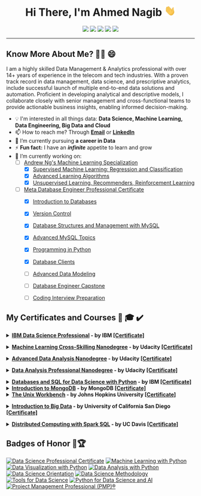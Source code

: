 <h1 align="center">Hi There, I'm Ahmed Nagib <img  src="https://raw.githubusercontent.com/ABSphreak/ABSphreak/master/gifs/Hi.gif" width="30px"></h1>
<p align="center">
<a target="_blank" href="https://www.linkedin.com/in/ahmednagib"><img src="https://img.shields.io/badge/-LinkedIn-0077B5?style=for-the-badge&logo=Linkedin&logoColor=white"></img></a>
<a target="_blank" href="mailto:nagibs@gmail.com"><img src="https://img.shields.io/badge/-Gmail-D14836?style=for-the-badge&logo=Gmail&logoColor=white"></img></a>
<a target="_blank" href="https://twitter.com/ANagib"><img src="https://img.shields.io/badge/-Twitter-1DA1F2?style=for-the-badge&logo=Twitter&logoColor=white"></img></a>
<a target="_blank" href="https://public.tableau.com/app/profile/ahmed.nagib"><img src="https://img.shields.io/badge/-Tableau-E97627?style=for-the-badge&logo=Tableau&logoColor=white"></img></a>
<a target="_blank" href="https://github.com/nagibs/">
<img src="https://img.shields.io/badge/-Github-100000?&style=for-the-badge&logo=github&logoColor=white"></a>
</p>
<hr>

## Know More About Me? 👨‍💻 😄
I am a highly skilled Data Management & Analytics professional with over 14+ years of experience in the telecom and tech industries. With a proven track record in data management, data science, and prescriptive analytics, include successful launch of multiple end-to-end data solutions and automation. Proficient in developing analytical and descriptive models, I collaborate closely with senior management and cross-functional teams to provide actionable business insights, enabling informed decision-making.

- 💡 I'm interested in all things data: **Data Science, Machine Learning, Data Engineering, Big Data and Cloud**  
- 📫 How to reach me? Through [**Email**](mailto:nagibs@gmail.com) or [**LinkedIn**](https://www.linkedin.com/in/ahmednagib/)
- 🌱 I’m currently pursuing **a career in Data**
- ⚡ **Fun fact:** I have an ***infinite*** appetite to learn and grow
- 🔭 I’m currently working on:
 	- [ ] [Andrew Ng's Machine Learning Specialization](https://www.coursera.org/specializations/machine-learning-introduction)
		- [x] [Supervised Machine Learning: Regression and Classification](https://www.coursera.org/learn/machine-learning)
		- [X] [Advanced Learning Algorithms](https://www.coursera.org/learn/advanced-learning-algorithms)
		- [X] [Unsupervised Learning, Recommenders, Reinforcement Learning](https://www.coursera.org/learn/unsupervised-learning-recommenders-reinforcement-learning)
	- [ ] [Meta Database Engineer Professional Certificate](https://www.coursera.org/professional-certificates/meta-database-engineer)
		- [X] [Introduction to Databases](https://www.coursera.org/learn/introduction-to-databases?specialization=meta-database-engineer)
  		- [X] [Version Control](https://www.coursera.org/learn/introduction-to-version-control?specialization=meta-database-engineer)
		- [X] [Database Structures and Management with MySQL](https://www.coursera.org/learn/database-structures-and-management-with-mysql?specialization=meta-database-engineer)
		- [X] [Advanced MySQL Topics](https://www.coursera.org/learn/advanced-mysql-topics?specialization=meta-database-engineer)
		- [X] [Programming in Python](https://www.coursera.org/learn/programming-in-python?specialization=meta-database-engineer)
		- [X] [Database Clients](https://www.coursera.org/learn/database-clients?specialization=meta-database-engineer)
		- [ ] [Advanced Data Modeling](https://www.coursera.org/learn/advanced-data-modeling?specialization=meta-database-engineer)
		- [ ] [Database Engineer Capstone](https://www.coursera.org/learn/database-engineer-capstone?specialization=meta-database-engineer)
		- [ ] [Coding Interview Preparation](https://www.coursera.org/learn/coding-interview-preparation?specialization=meta-database-engineer)
    		


## My Certificates and Courses 📜 🎓 ✔️
<details><summary><b><a href="https://www.coursera.org/specializations/ibm-data-science" target="_blank">IBM Data Science Professional</a> - by IBM <a href="https://coursera.org/verify/professional-cert/3EHX5A3P8DDT" target="_blank">[Certificate]</a></b></summary>
<br>

- ***Course Summary:***
    - The program consists of 9 online courses in addition to a capstone project.
    - In this Professional Certificate, learners developed and honed hands on skills in Data Science and Machine Learning. Staring with an orientation of Data Science and its Methodology, became familiar and used a variety of data science tools, learned Python and SQL, performed Data Visualization and Analysis, and created Machine Learning models using real data science tools and real-world data sets.
    - This Professional Certificate has a strong emphasis on applied learning. Except for the first course, all other courses include a series of hands-on labs in the IBM Cloud that will give you practical skills with applicability to real jobs.
- <details><summary><b><i>Program Courses:</i></b></summary>

    1. [**What is Data Science?**](https://www.coursera.org/learn/what-is-datascience) - [[Certificate]](https://coursera.org/verify/KLD4DURKX578)
    2. [**Tools for Data Science**](https://www.coursera.org/learn/open-source-tools-for-data-science) - [[Certificate]](https://coursera.org/verify/XXJFBRQCLUPK)
    3. [**Data Science Methodology**](https://www.coursera.org/learn/data-science-methodology) - [[Certificate]](https://coursera.org/verify/QBPN8V6472WE)
    4. [**Python for Data Science, AI & Development**](https://www.coursera.org/learn/python-for-applied-data-science-ai) - [[Certificate]](https://coursera.org/verify/TCQXE9HQ9X9D)
    5. [**Python Project for Data Science**](https://www.coursera.org/learn/python-project-for-data-science) - [[Certificate]](https://coursera.org/verify/XFGYCTHMXQ5H)
    6. [**Databases and SQL for Data Science with Python**](https://www.coursera.org/learn/sql-data-science) - [[Certificate]](https://coursera.org/verify/8CMNSXBK4TS3)
    7. [**Data Analysis with Python**](https://www.coursera.org/learn/data-analysis-with-python) - [[Certificate]](https://coursera.org/verify/2P9H4FS93WKN)
    8. [**Data Visualization with Python**](https://www.coursera.org/learn/python-for-data-visualization) - [[Certificate]](https://coursera.org/verify/ZUG5SSSLBXG2)
    9. [**Machine Learning with Python**](https://www.coursera.org/learn/machine-learning-with-python) - [[Certificate]](https://coursera.org/verify/9HFGFYTG58M7)
    10. [**Applied Data Science Capstone**](https://www.coursera.org/learn/applied-data-science-capstone) - [[Certificate]](https://coursera.org/verify/5NJ9RF9GMF7S)</details>

- ***Tools:*** Python, SQL, Jupyter / JupyterLab, GitHub, and Watson Studio
- ***Libraries:*** Pandas, NumPy, Matplotlib, Seaborn, Folium, ipython-sql, Scikit-learn, ScipPy, etc.
- ***Projects:***
	- [Applied Data Science Capstone Project](https://github.com/Nagibs/IBM-Applied-Data-Science-Capstone)
	- Random album generator, predict housing prices, best classifier model, Predicting successful rocket landing, dashboard and interactive map.
- ***Techniques:*** Web scraping, data collection, data visualization, data analysis, statistical analysis, and machine learning</details>

<details><summary><b><a href="https://egfwd.com/specializtion/machine-learning/" target="_blank">Machine Learning Cross-Skilling Nanodegree</a> - by Udacity <a href="https://confirm.udacity.com/LMDTDGSV" target="_blank">[Certificate]</a></b></summary>
<br>

- ***Course Summary:***
    - Advanced machine learning techniques and algorithms.
    - Covering wide variety of supervised and unsupervised machine learning techniques and algorithms.
    - Part of Egypt Future Work is Digital **(EgyFWD)** initiative and sponsored by The Egyptian Ministry of Communications and Information technology **(MCIT)**.<br><br>
- <details><summary><b><i>Course Content:</i></b></summary>        

    - **Supervised Learning**:
        - **Linear Regression:** Linear regression is one of the most fundamental algorithms in machine learning. In this lesson, learn how linear regression works.
        - **Perceptron Algorithm:** The perceptron algorithm is an algorithm for classifying data. It is the building block of neural networks.
        - **Decision Trees:** Decision trees are a structure for decision-making where each decision leads to a set of consequences or additional decisions.
        - **Naive Bayes:** Naive Bayesian Algorithms are powerful tools for creating classifiers for incoming labeled data. Specifically Naive Bayes is frequently used with text data and classification problems.
        - **Support Vector Machines (SVM):** Support vector machines are a common method used for classification problems. They have been proven effective using what is known as the 'kernel' trick!
        - **Ensemble Methods:** Bagging and boosting are two common ensemble methods for combining simple algorithms to make more advanced models that work better than the simple algorithms would on their own.
        - **Model Evaluation Metrics:** Learn the main metrics to evaluate models, such as accuracy, precision, recall, and more!
        - **Training and Tuning:** Learn the main types of errors that can occur during training, and several methods to deal with them and optimize your machine learning models.
        - **Finding Donors (Project):** After covering a wide variety of methods for performing supervised learning, now it's time to put those into action!
    - **Unsupervised Learning**:
        - **Clustering:** Clustering is one of the most common methods of unsupervised learning. Here, we'll discuss the K-means clustering algorithm.
        - **Hierarchical and Density Based Clustering:** We continue to look at clustering methods. Here, we'll discuss hierarchical clustering and density-based clustering (DBSCAN).
        - **Gaussian Mixture Models and Cluster Validation:** In this lesson, we discuss Gaussian mixture model clustering. We then talk about the cluster analysis process and how to validate clustering results. 
        - **Dimensionality Reduction and PCA:** Often we need to reduce a large number of features in our data to a smaller, more relevant set. Principal Component Analysis, or PCA, is a method of feature extraction and dimensionality reduction.
        - **Random Projection and ICA:** In this lesson, we will look at two other methods for feature extraction and dimensionality reduction: Random Projection and Independent Component Analysis (ICA).
        - **Identify Customer Segments (Project):** In this project, you'll apply your unsupervised learning skills to two demographics datasets, to identify segments and clusters in the population, and see how customers of a company map to them.</details>

        - ***Tools & Libraries:*** Python, Jupyter / JupyterLab, Scikit-Learn and GitHub
            - ***Projects:*** 
                - [Finding Donors for CharityML](https://github.com/Nagibs/Finding-Donors-for-Charity-ML-Project)
                - Identify Customer Segments
        - ***Techniques:*** Supervised machine learning, Unsupervised machine learning, ensemble methods, models evaluation and fine-tuning.</details>

<details><summary><b><a href="https://egfwd.com/specializtion/data-analysis-advanced/" target="_blank">Advanced Data Analysis Nanodegree</a> - by Udacity <a href="https://confirm.udacity.com/L9A7KUFE" target="_blank">[Certificate]</a></b></summary>
<br>

- ***Course Summary:***
    - You’ll learn to manipulate and prepare data for analysis, and create visualizations for data exploration. Finally, you’ll learn to use your data skills to tell a story with data.
    - **SQL for Data Analysis:**
        - Learn to query data from multiple places, join the data together, and answer the question using SQL for data analysis
    - **Practical Statistics:**
        - Apply inferential statistics and probability to real-world scenarios using Python
        - Create and analyze the results of hypothesis testing
        - Create and analyze A/B test results
        - Build regression models in Python
    - **Data Visualization:**
        - Build visualizations using different design elements
        - Use visualizations to explore your data
        - Use visualizations to communicate your insights
    - Part of Egypt Future Work is Digital **(EgyFWD)** initiative and sponsored by The Egyptian Ministry of Communications and Information technology **(MCIT)**.<br><br>
- <details><summary><b><i>Course Content:</i></b></summary>

    - **SQL for Data Analysis:**
        - **Basic SQL:** SQL basics for working with a single table. Learn the key commands to filter a table in many different ways.
        - **SQL Joins:** Learn how to combine data from multiple tables together.
        - **SQL Aggregations:** Learn how to aggregate data using SQL functions
        - **SQL Subqueries & Temporary Tables:** Learn about subqueries, a fundamental advanced SQL topic. This lesson will walk you through the appropriate applications of subqueries, the different types of subqueries, and review subquery syntax and examples.
        - **Query a Digital Music Store Database (Project):** Use a digital music store database to help the company see how they might optimize their business practices.
    - **Practical Statistics:**
        - **Descriptive Statistics - Part I:** Learn about data types, measures of center, and the basics of statistical notation.
        - **Descriptive Statistics - Part II:**  Learn about measures of spread, shape, and outliers as associated with quantitative data. You will also get a first look at inferential statistics.
        - **Admissions Case Study:** Learn to ask the right questions, as you learn about Simpson's Paradox.
        - **Probability:** Gain the basics of probability using coins and die.
        - **Binomial Distribution:** Learn about one of the most popular distributions in probability - the Binomial Distribution.
        - **Conditional Probability:** Not all events are independent. Learn the probability rules for dependent events.
        - **Bayes Rule:** Learn one of the most popular rules in all of statistics - Bayes rule.
        - **Python Probability Practice:** Take what you have learned in the last lessons and put it to practice in Python.
        - **Normal Distribution Theory:** Learn the mathematics behind moving from a coin flip to a normal distribution.
        - **Sampling distributions and the Central Limit Theorem:** Learn all about the underpinning of confidence intervals and hypothesis testing - sampling distributions.
        - **Confidence Intervals:** Learn how to use sampling distributions and bootstrapping to create a confidence interval for any parameter of interest.
        - **Case Study: A/B tests.**
        - **Regression:** Use python to fit linear regression models, as well as understand how to interpret the results of linear models.
        - **Multiple Linear Regression:** Learn to apply multiple linear regression models in python. Learn to interpret the results and understand if your model fits well.
        - **Logistic Regression:** Learn to apply logistic regression models in python. Learn to interpret the results and understand if your model fits well.
        - **Analyze A/B Test Results (Project):** You will be working to understand the results of an A/B test run by an e-commerce website. Your goal is to work through to help the company understand if they should implement the new page design.<br><br>
    - **Data Visualization:**
        - **Introduction to Data Visualization:** Learn to evaluate the quality of data visualizations and build high quality visualizations, starting with the fundamentals of data dashboards.
        - **Design:** Learn to implement the best design practices, and to use the most appropriate chart for a particular situation.
        - **Data Visualizations in Tableau:** Learn to build data visualizations in Tableau using data hierarchies, filters, groups, sets, and calculated fields, as well as create map-based data visualizations in Tableau.
        - **Make Dashboards & Stories in Tableau:** In this final lesson you learn how to build interactive Tableau dashboards and tell impactful stories using data.
        - **Flight Delays Dashboard - (Data Visualization Project):** Build interactive dashboards with Tableau and use them to discover and communicate insights from data.</details>

        - ***Tools & Libraries:*** Python, Jupyter, SQL, SciPy, Tableau, Scikit-Learn.
        - ***Projects:*** 
            - [Analyze A/B Test Results](https://github.com/Nagibs/Analyze-AB-Test-Results)
            - [Flight Delays Dashboard - Data Visualization with Tableau](https://public.tableau.com/views/BuildDataDashboards-FlightDelays/FlightDelaysDashboard?:language=en-US&:display_count=n&:origin=viz_share_link)
        - ***Techniques:*** Statistical analysis, A/B test analysis, data visualization</details>
    
<details><summary><b><a href="https://egfwd.com/specializtion/data-analysis-professional/" target="_blank">Data Analysis Professional Nanodegree</a> - by Udacity <a href="https://confirm.udacity.com/MZKFFVKH" target="_blank">[Certificate]</a></b></summary>
<br>

- ***Course Summary:***
    - Advance your programming skills and refine your ability to work with messy, complex datasets. You’ll learn to manipulate and prepare data for analysis, and create visualizations for data exploration. Finally, you’ll learn to use your data skills to tell a story with data.
    - **Introduction to Python Programming:**
        - Develop programs in Python
        - Manipulate data using NumPy
        - Load and process data using Pandas
    - **Introduction to Data Analysis:**
        - Use Anaconda to manage your programming environment
        - Investigate a dataset using Python data analysis packages
        - Perform the entire data analysis process on a dataset
    - **Data Wrangling:**
        - Gather data from multiple sources in a variety of formats
        - Assess the quality and tidiness of data visually and programmatically
        - Clean data using Python and Pandas
    - Part of Egypt Future Work is Digital **(EgyFWD)** initiative and sponsored by The Egyptian Ministry of Communications and Information technology **(MCIT)**.<br><br>
- <details><summary><b><i>Course Content:</i></b></summary>

    - **Introduction to Python:**
        - **Data Types and Operators:** Familiarize yourself with the building blocks of Python. Learn about data types and operators, built-in functions, type conversion, whitespace, and style guidelines.
        - **Data Structures:** Use data structures to order and group different data types together! Learn about the types of data structures in Python, along with more useful built-in functions and operators.
        - **Control Flow:** Build logic into your code with control flow tools! Learn about conditional statements, repeating code with loops and useful built-in functions, and list comprehensions.
        - **Functions:** Learn how to use functions to improve and reuse your code! Learn about functions, variable scope, documentation, lambda expressions, iterators, and generators.
        - **Scripting:** Setup your own programming environment to write and run Python scripts locally! Learn good scripting practices, interact with different inputs, and discover awesome tools.
        - **NumPy:** Learn the basics of NumPy and how to use it to create and manipulate arrays.
        - **Pandas:** Learn the basics of Pandas Series and DataFrames and how to use them to load and process data.
        - **Explore US Bikeshare Data (Project):** Use Python to understand U.S. bikeshare data. Calculate statistics and build an interactive environment where a user chooses the data and filter for a dataset to analyze.
    - **Introduction to Data Analysis:**
        - **Jupyter Notebooks:** Jupyter Notebooks are a great tool for getting started with writing python code. Though in production you often will write code in scripts, notebooks are wonderful for sharing insights and data visualization.
        - **The Data Analysis Process:** Learn about the data analysis process and practice investigating different datasets using Python and its powerful packages for data analysis.
        - **Gathering Data:** Gather data from various sources and a variety of file formats using Python. Rotten Tomatoes ratings, Roger Ebert reviews, and Wikipedia movie poster images make up the dataset for this lesson.
        - **Data Analysis Process - Case Study 1:** Investigate a dataset on chemical properties and quality ratings of wine samples by going through the entire data analysis process and building more skill with Python for data analysis.
        - **Data Analysis Process - Case Study 2:** Investigate a more challenging dataset on fuel economy and learn more about problems and strategies in data analysis. Continue to build on your Python for data analysis skills.
        - **Investigate a Dataset (Project):** Choose one of Udacity's curated datasets, perform an investigation, and share your findings.
    - **Data Wrangling:**
        - **Introduction to Data Wrangling:** Identify each step of the data wrangling process (gathering, assessing, and cleaning) through a brief walkthrough of the process. The dataset for this lesson is an online job postings dataset from Kaggle.
        - **Gathering Data:** Gather data from various sources and a variety of file formats using Python. Rotten Tomatoes ratings, Roger Ebert reviews, and Wikipedia movie poster images make up the dataset for this lesson.
        - **Assessing Data:** Assess data visually and programmatically for quality and tidiness issues using pandas. The dataset for this lesson is mock Phase II clinical trial data for a new oral insulin called Auralin.
        - **Cleaning Data:** Using Pandas, clean the quality and tidiness issues you identified in the "Assessing Data" lesson. The dataset is the same: mock Phase II clinical trial data for a new oral insulin called Auralin</details>

        - ***Tools & Libraries:*** Python, Jupyter, NumPy, Pandas, Matplotlib. 
        - ***Projects:*** 
            - [Explore US Bikeshare Data](https://github.com/Nagibs/Explore-US-Bikeshare-Data)
            - [No-show appointments Dataset Analysis](https://github.com/Nagibs/Investigating-No-Show-Appointments-Dataset/blob/4a2b87d8824eba270847385eee1aee0e581dc49a/Investigate_No-Show_dataset.ipynb)
        - ***Techniques:*** Python programming, python data structure, data wrangling, scripting</details>

<details><summary><b><a href="https://www.coursera.org/learn/sql-data-science" target="_blank">Databases and SQL for Data Science with Python</a> - by IBM <a href="https://coursera.org/verify/8CMNSXBK4TS3" target="_blank">[Certificate]</a></b></summary>
<br>

- ***Course Summary:***
    - Learn and apply foundational knowledge of the SQL language. It is also intended to get you started with performing SQL access in a data science environment.
    - Work with real databases, real data science tools, and real-world datasets
    - Create a database instance in the cloud. Through a series of hands-on labs you will practice building and running SQL queries.
    - Build more powerful queries with advanced SQL techniques like views, transactions, stored procedures and joins.
- <details><summary><b><i>Course Content:</i></b></summary>
    
    - **Getting Started with SQL:** You will create a database instance on the cloud. Learn some of the basic SQL statements. Also write and practice basic SQL hands-on on a live database.
    - **Introduction to Relational Databases and Tables:** Explore the fundamental concepts behind databases, tables, and the relationships between them. Create an instance of a database, discover SQL statements that allow you to create and manipulate tables, and then practice them on your own live database.
    - **Intermediate SQL:** Learn how to use string patterns and ranges to search data and how to sort and group data in result sets. Also practice composing nested queries and execute select statements to access data from multiple tables.
    - **Accessing Databases using Python:** Learn the basic concepts related to using Python to connect to databases. In a Jupyter Notebook, you will create tables, load data, query data using SQL, and analyze data using Python.
    - **Course Assignment:** Working with multiple real world datasets for the city of Chicago. You will be asked questions that will help you understand the data just as you would in the real wold.
    - **Bonus Module: Advanced SQL for Data Engineering (Honors):** This module covers some advanced SQL techniques that will be useful for Data Engineers. Learn how to build more powerful queries with advanced SQL techniques like views, transactions, stored procedures and joins.</details>
    - ***Tools & Libraries:*** Python, SQL, IBM DB2. 
    - ***Projects:*** 
        - Chicago City Datasets Analysis with SQL</details>
		
<details><summary><b><a href="https://www.coursera.org/learn/introduction-mongodb" target="_blank">Introduction to MongoDB</a> - by MongoDB <a href="https://coursera.org/verify/NQUJMQR96DN5" target="_blank">[Certificate]</a></b></summary>
<br>

- ***Course Summary:***
    - Start by mastering the fundamentals of MongoDB, including:
        - MongoDB’s Document data model, importing data into a cluster.
        - Working with our CRUD API and Aggregation Framework.
        - Taught through a demo application which will give you a great first encounter of how simple and practical it can be to build applications with MongoDB
    - learn and work with useful MongoDB tools and services: 
        - Work with Atlas, MongoDB's database as a service.
        - MongoDB Compass, a schema visualization tool.
        - As well as many other useful command-line utilities.
- ***Tools & Libraries:*** MongoDB, Python, Atlas, MongoDB Compass</details>


<details><summary><b><a href="https://www.coursera.org/learn/unix" target="_blank">The Unix Workbench</a> - by Johns Hopkins University <a href="https://coursera.org/verify/EL6B3XU9RM3P" target="_blank">[Certificate]</a></b></summary>
<br>

- ***Course Summary:***
    - Command line interfaces can seem alien at first, so this course attempts to draw parallels between using the command line and actions that you would normally take while using your mouse and keyboard.
    - Learn how to write little pieces of software in Bash, which allows you to connect together the tools we’ll discuss.
    - By the end of this course you be able to use different Unix tools as if they’re interconnecting Lego bricks.<br><br>
- <details><summary><b><i>Course Content:</i></b></summary>        

    - **Unix and Command Line Basics:** Get access to Unix (you may already be using it), and you'll start using the command line. We'll draw parallels between using your mouse and keyboard with your computer's graphics versus only using the command line.
    - **Working with Unix:** Get into the power of different Unix tools. We'll walk through several scenarios where you could use Unix to perform tasks at a much faster speed than you would be able to normally.
    - **Bash Programming:** Unleash the command line's usefulness as a programming language. By the end of this week you'll be writing your own little computer programs that you can use on the command line.
    - **Git and GitHub:** Learn how to use Git, which is like "track changes" for your code and plain text files, but much more powerful. We'll then explore how to use Git with GitHub, a social coding network where you can publish you projects and explore other's code.
    - **Nephology:** Set up a cloud computing environment so we can explore how computers communicate with each other using the internet.
- ***Tools & Libraries:*** VM VirtualBox, Unix, Bash
- ***Techniques:*** Shell scripting, Github, Bash, Cloud Computing.</details>

<details><summary><b><a href="https://www.coursera.org/account/accomplishments/certificate/QQTQCB4HLCQC" target="_blank">Introduction to Big Data</a> - by University of California San Diego <a href="https://coursera.org/verify/QQTQCB4HLCQC" target="_blank">[Certificate]</a></b></summary>
<br>

- ***Course Summary:***
    - An introductonary course to the Big Data landscape.
    - An introduction to one of the most common frameworks, Hadoop.
    - Explain the V’s of Big Data (volume, velocity, variety, veracity, valence, and value) and why each impacts data collection, monitoring, storage, analysis and reporting.
    -  Summarize the features and value of core Hadoop stack components including the YARN resource and job management system, the HDFS file system and the MapReduce programming model.<br><br>
- <details><summary><b><i>Course Content:</i></b></summary>
    
    - **Big Data: Why and Where?:** Data has been around (even digitally) for a while. What makes data "big" and where does this big data come from?
    - **Characteristics of Big Data and Dimensions of Scalability:** The "Big Vs". Examples and descriptions of the commonly discussed 5 Vs. Propose a 6th V, and practice writing Big Data questions targeting this V -- value.
    - **Data Science: Getting Value out of Big Data:** The reality is we care about Big Data because it can bring value to our companies, our lives, and the world. In this module we introduce a 5 step process for approaching data science problems.
    - **Foundations for Big Data Systems and Programming:** Big Data requires new programming frameworks and systems. Give you a grounding in some of the key concepts.</details>
        
    - ***Techniques:*** Big Data, Apache Hadoop, Mapreduce, Cloudera, YARN.</details>

<details><summary><b><a href="https://www.coursera.org/learn/spark-sql" target="_blank">Distributed Computing with Spark SQL</a> - by UC Davis <a href="https://w.x.c" target="_blank">[Certificate]</a></b></summary>
<br>

- ***Course Summary:***
    - Learn distributed computing using Apache Spark and gain a thorough understanding of this open-source standard for working with large datasets. Learn fundamentals of data analysis using SQL on Spark. Learn the Spark architecture, queries within Spark, common ways to optimize Spark SQL, and how to build reliable data pipelines. 
    - By the end of this course, students will hone their SQL and distributed computing skills to become more adept at advanced analysis and to set the stage for transitioning to more advanced analytics as Data Scientists.<br><br>
- <details><summary><b><i>Course Content:</i></b></summary>        

    - **Introduction to Spark:** Learn to discuss the core concepts of distributed computing and be able to recognize when and where to apply them. Identify the basic data structure of Apache Spark, known as a DataFrame. Additionally, Use the collaborative Databricks workspace and write SQL code that executes against a cluster of machines.
    - **Spark Core Concepts:** Explain the core concepts of Spark. Learn common ways to increase query performance by caching data and modifying Spark configurations. Also use the Spark UI to analyze performance and identify bottlenecks, as well as optimize queries with Adaptive Query Execution.
    - **Engineering Data Pipelines:** Identify and discuss the general demands of data applications. Access data in a variety of formats and compare and contrast the tradeoffs between these formats. Explore and examine semi-structured JSON data (common in big data environments) as well as schemas and parallel data writes. Create an end-to-end pipeline that reads data, transforms it, and saves the result.
    - **Data Lakes, Warehouses and Lakehouses:** Identify the key characteristics of data lakes, data warehouses, and lakehouses. Lakehouses combine the scalability and low-cost storage of data lakes with the speed and ACID transactional guarantees of data warehouses. Build a production grade lakehouse by combining Spark with the open-source project, Delta Lake.
    </details>

- ***Tools & Libraries:*** Apache Spark, Spark SQL, Spark, Delta Lake.
- ***Techniques:*** Distributed computing, Caching data, Dataframe partitions, Adaptive Query Execution, Data pipelines, Data warehouses, Lakehouses.</details>
## Badges of Honor 🌟🏆
<!--START_SECTION:badges-->
[![Data Science Professional Certificate](https://images.credly.com/size/110x110/images/28944969-813a-43b9-944f-7910111ce764/Professional_Certificate_-_Data_Science.png)](http://www.credly.com/badges/61e295e8-9853-46ba-8cb6-2f0e55e782ba "Data Science Professional Certificate")
[![Machine Learning with Python](https://images.credly.com/size/110x110/images/5ae9bf9e-da6e-4cec-82eb-d2b4cfea9751/Machine_Learning_with_Python.png)](http://www.credly.com/badges/25017f2a-2909-45d7-82d5-f9dc23b7c13f "Machine Learning with Python")
[![Data Visualization with Python](https://images.credly.com/size/110x110/images/76326afb-199d-4250-a74f-01bc86dda118/Cognitive_Class_-_Data_Visual_w_Python.png)](http://www.credly.com/badges/832c2b2c-df8e-4a94-9cb5-22a15c67d5de "Data Visualization with Python")
[![Data Analysis with Python](https://images.credly.com/size/110x110/images/fa39f4f0-174a-4886-b821-6a37d42b8b3a/Cognitive_Class_-_Data_Analysis_w_Python.png)](http://www.credly.com/badges/de199832-19b6-49cd-b242-40682f0ccc13 "Data Analysis with Python")
[![Data Science Orientation](https://images.credly.com/size/110x110/images/5fc2d535-e716-46c4-881a-f4822b8da0e5/Cognitive_Class_-_What_is_Data_Science.png)](http://www.credly.com/badges/0ec6598d-ae89-41ba-bfe2-c3b0de6ff5d7 "Data Science Orientation")
[![Data Science Methodology](https://images.credly.com/size/110x110/images/46defa53-a922-47bd-94ea-b43488f5cd8a/Data_Science_Methodology_Foundational.png)](http://www.credly.com/badges/f0bb3938-afd1-45ac-af26-cf788dee7b8f "Data Science Methodology")
[![Tools for Data Science](https://images.credly.com/size/110x110/images/60cf69ce-6129-425d-9a42-7732fa07da1e/Tools_for_Data_Science_Foundational.png)](http://www.credly.com/badges/521f1bfd-76d6-47a0-9701-c5f440fa88ea "Tools for Data Science")
[![Python for Data Science and AI](https://images.credly.com/size/110x110/images/0571ab1d-f43b-43d9-9c68-8ebd0ebd61b7/Python_for_Data_Sci_and_AI_Foundational.png)](http://www.credly.com/badges/823f0e3e-41aa-4a9c-8cf8-514d9714f39d "Python for Data Science and AI")
[![Project Management Professional (PMP)®](https://images.credly.com/size/110x110/images/260e36dc-d100-45c3-852f-9d8063fa71e6/pmp-600px.png)](http://www.credly.com/badges/b3d79fbf-e003-452c-b5ce-058b7eed99da "Project Management Professional (PMP)®")
<!--END_SECTION:badges-->
